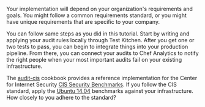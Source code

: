 Your implementation will depend on your organization's requirements and goals. You might follow a common requirements standard, or you might have unique requirements that are specific to your company.

You can follow same steps as you did in this tutorial. Start by writing and applying your audit rules locally through Test Kitchen. After you get one or two tests to pass, you can begin to integrate things into your production pipeline. From there, you can connect your audits to Chef Analytics to notify the right people when your most important audits fail on your existing infrastructure.

The [audit-cis](https://github.com/chef-cookbooks/audit-cis) cookbook provides a reference implementation for the Center for Internet Security [CIS Security Benchmarks](https://benchmarks.cisecurity.org/downloads/compliance/). If you follow the CIS standard, apply the [Ubuntu 14.04](https://github.com/chef-cookbooks/audit-cis/blob/master/recipes/ubuntu1404-100.rb) benchmarks against your infrastructure. How closely to you adhere to the standard?
